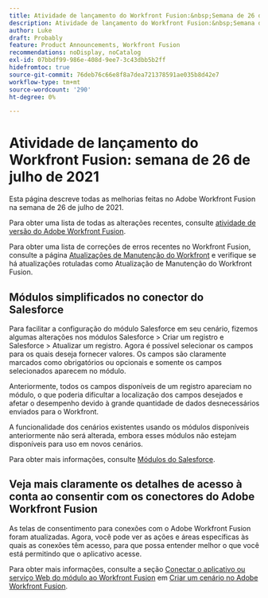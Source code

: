 ```yaml
---
title: Atividade de lançamento do Workfront Fusion:&nbsp;Semana de 26 de julho de 2021
description: Atividade de lançamento do Workfront Fusion:&nbsp;Semana de 26 de julho de 2021
author: Luke
draft: Probably
feature: Product Announcements, Workfront Fusion
recommendations: noDisplay, noCatalog
exl-id: 07bbdf99-986e-408d-9ee7-3c43dbb5b2ff
hidefromtoc: true
source-git-commit: 76deb76c66e8f8a7dea721378591ae035b8d42e7
workflow-type: tm+mt
source-wordcount: '290'
ht-degree: 0%

---
```


# Atividade de lançamento do Workfront Fusion: semana de 26 de julho de 2021

Esta página descreve todas as melhorias feitas no Adobe Workfront Fusion na semana de 26 de julho de 2021.

Para obter uma lista de todas as alterações recentes, consulte [atividade de versão do Adobe Workfront Fusion](../../../product-announcements/product-releases/fusion-release-activity/fusion-release-activity.md).

Para obter uma lista de correções de erros recentes no Workfront Fusion, consulte a página [Atualizações de Manutenção do Workfront](https://experienceleague.adobe.com/docs/workfront-known-issues/releases/current-updates.html) e verifique se há atualizações rotuladas como Atualização de Manutenção do Workfront Fusion.

## Módulos simplificados no conector do Salesforce

Para facilitar a configuração do módulo Salesforce em seu cenário, fizemos algumas alterações nos módulos Salesforce > Criar um registro e Salesforce > Atualizar um registro. Agora é possível selecionar os campos para os quais deseja fornecer valores. Os campos são claramente marcados como obrigatórios ou opcionais e somente os campos selecionados aparecem no módulo.

Anteriormente, todos os campos disponíveis de um registro apareciam no módulo, o que poderia dificultar a localização dos campos desejados e afetar o desempenho devido à grande quantidade de dados desnecessários enviados para o Workfront.

A funcionalidade dos cenários existentes usando os módulos disponíveis anteriormente não será alterada, embora esses módulos não estejam disponíveis para uso em novos cenários.

Para obter mais informações, consulte [Módulos do Salesforce](../../../workfront-fusion/apps-and-their-modules/salesforce-modules.md).

## Veja mais claramente os detalhes de acesso à conta ao consentir com os conectores do Adobe Workfront Fusion

As telas de consentimento para conexões com o Adobe Workfront Fusion foram atualizadas. Agora, você pode ver as ações e áreas específicas às quais as conexões têm acesso, para que possa entender melhor o que você está permitindo que o aplicativo acesse.

Para obter mais informações, consulte a seção [Conectar o aplicativo ou serviço Web do módulo ao Workfront Fusion](../../../workfront-fusion/scenarios/create-a-scenario.md#connect) em [Criar um cenário no Adobe Workfront Fusion](../../../workfront-fusion/scenarios/create-a-scenario.md).

